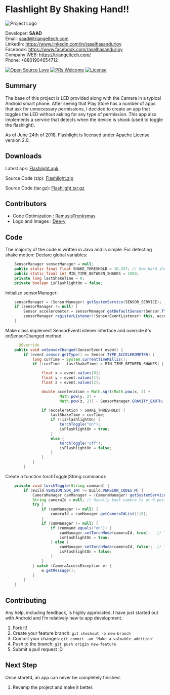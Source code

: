 # Flashlight By Shaking Hand!!

![Project Logo](https://raw.githubusercontent.com/NachiketaVadera/Flashlight/master/images/gif/gif1.gif)

Developer: <b>SAAD</b> <br>
Email: saad@triangeltech.com<br>
LinkedIn: https://www.linkedin.com/in/raselhasandurjoy<br>
Facebook: https://www.facebook.com/raselhasandurjoy<br>
Company WEB: https://triangeltech.com/ <br>
Phone: +8801904654712<br>

[![Open Source Love](https://badges.frapsoft.com/os/v2/open-source.svg?v=102)](https://github.com/NachiketaVadera/Flashlight)
[![PRs Welcome](https://img.shields.io/badge/PRs-welcome-brightgreen.svg?style=flat-square)](http://makeapullrequest.com)
[![License](https://img.shields.io/badge/License-Apache%202.0-blue.svg)](https://opensource.org/licenses/Apache-2.0)

## Summary

The base of this project is LED provided along with the Camera in a typical Android smart phone. After seeing that Play Store has a number of apps that ask for unnecessary permissions, I decided to create an app that toggles the LED without asking for any type of permission. This app also implements a service that detects when the device is shook (used to toggle the flashlight). 

As of June 24th of 2018, Flashlight is licensed under Apache License version 2.0.

## Downloads

Latest apk:
[Flashlight.apk](https://github.com/NachiketaVadera/Flashlight/releases/download/v1.5/Flashlight-v1.5.apk)

Source Code (zip):
[Flashlight.zip](https://github.com/NachiketaVadera/Flashlight/archive/v1.5.zip)

Source Code (tar.gz):
[Flashlight.tar.gz](https://github.com/NachiketaVadera/Flashlight/archive/v1.5.tar.gz)

## Contributors

* Code Optimization : [RamusisTrenksmas](https://github.com/RamusisTrenksmas)
* Logo and Images : [Dee-y](https://github.com/dee-y)

## Code

The majority of the code is written in Java and is simple. For detecting shake motion:
Declare global variables:

```java
    SensorManager sensorManager = null;
    public static final float SHAKE_THRESHOLD = 10.25f; // How hard should user shake to invoke the service
    public static final int MIN_TIME_BETWEEN_SHAKES = 1000;
    private long lastShakeTime = 0;
    private boolean isFlashlightOn = false;
```

Initialize sensorManager:

```java
    sensorManager = (SensorManager) getSystemService(SENSOR_SERVICE);
    if (sensorManager != null) {
        Sensor accelerometer = sensorManager.getDefaultSensor(Sensor.TYPE_ACCELEROMETER);
        sensorManager.registerListener((SensorEventListener) this, accelerometer, SensorManager.SENSOR_DELAY_NORMAL);
    }
```

Make class implement SensorEventListener interface and override it's onSensorChanged method:

```java
      @Override
    public void onSensorChanged(SensorEvent event) {
        if (event.sensor.getType() == Sensor.TYPE_ACCELEROMETER) {
            long curTime = System.currentTimeMillis();
            if ((curTime - lastShakeTime) > MIN_TIME_BETWEEN_SHAKES) {

                float x = event.values[0];
                float y = event.values[1];
                float z = event.values[2];

                double acceleration = Math.sqrt(Math.pow(x, 2) +
                        Math.pow(y, 2) +
                        Math.pow(z, 2)) - SensorManager.GRAVITY_EARTH;

                if (acceleration > SHAKE_THRESHOLD) {
                    lastShakeTime = curTime;
                    if (!isFlashlightOn) {
                        torchToggle("on");
                        isFlashlightOn = true;
                    }
                    else {
                        torchToggle("off");
                        isFlashlightOn = false;
                    }
                }
            }
        }
```

Create a function torchToggle(String command):

```java
    private void torchToggle(String command) {
        if (Build.VERSION.SDK_INT >= Build.VERSION_CODES.M) {
            CameraManager camManager = (CameraManager) getSystemService(Context.CAMERA_SERVICE);
            String cameraId = null; // Usually back camera is at 0 position.
            try {
                if (camManager != null) {
                    cameraId = camManager.getCameraIdList()[0];
                }
                if (camManager != null) {
                    if (command.equals("on")) {
                        camManager.setTorchMode(cameraId, true);   // Turn ON
                        isFlashlightOn = true;
                    } else {
                        camManager.setTorchMode(cameraId, false);  // Turn OFF
                        isFlashlightOn = false;
                    }
                }
            } catch (CameraAccessException e) {
                e.getMessage();
            }
        }
    }
```

## Contributing

Any help, including feedback, is highly appriciated. I have just started out with Android and I’m relatively new to app development.

1. Fork it!
2. Create your feature branch: `git checkout -b new-branch`
3. Commit your changes: `git commit -am 'Make a valuable addition'`
4. Push to the branch: `git push origin new-feature`
5. Submit a pull request :D

## Next Step

Once staretd, an app can never be completely finished. 

1. Revamp the project and make it better.
